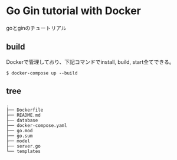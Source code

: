# Go Gin tutorial with Docker
goとginのチュートリアル

## build
Dockerで管理しており、下記コマンドでinstall, build, start全てできる。
```
$ docker-compose up --build
```

## tree
```
.
├── Dockerfile
├── README.md
├── database
├── docker-compose.yaml
├── go.mod
├── go.sum
├── model
├── server.go
└── templates
```